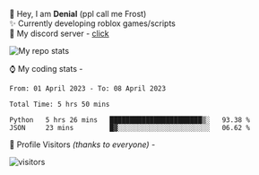 🤚 Hey, I am **Denial** (ppl call me Frost)  
✨ Currently developing roblox games/scripts  
💎  My discord server - [click](https://dsc.gg/mcdonaldswifi)

<img alt="My repo stats" src="https://github-readme-stats.vercel.app/api?username=FrostX-Official&show_icons=true&theme=radical">

⌚ My coding stats -

<!--START_SECTION:waka-->

```text
From: 01 April 2023 - To: 08 April 2023

Total Time: 5 hrs 50 mins

Python   5 hrs 26 mins   ███████████████████████▒░   93.38 %
JSON     23 mins         █▓░░░░░░░░░░░░░░░░░░░░░░░   06.62 %
```

<!--END_SECTION:waka-->

🧥 Profile Visitors *(thanks to everyone)* -  
  
![visitors](https://visitor-badge.glitch.me/badge?page_id=FrostX-Official.FrostX-Official)
